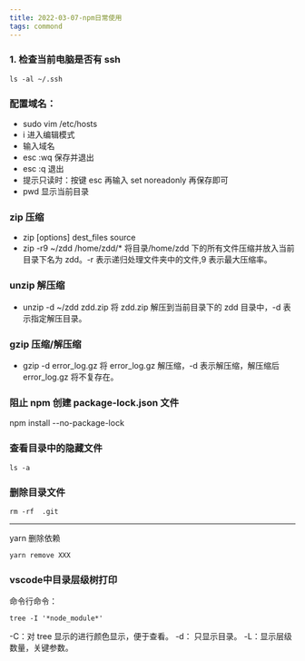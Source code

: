 ```yaml
---
title: 2022-03-07-npm日常使用
tags: commond
---
```


### 1. 检查当前电脑是否有 ssh

```
ls -al ~/.ssh
```

### 配置域名：

- sudo vim /etc/hosts
- i 进入编辑模式
- 输入域名
- esc :wq 保存并退出
- esc :q 退出
- 提示只读时：按键 esc 再输入 set noreadonly 再保存即可
- pwd 显示当前目录

### zip 压缩

- zip [options] dest_files source
- zip -r9 ~/zdd /home/zdd/\* 将目录/home/zdd 下的所有文件压缩并放入当前目录下名为 zdd。-r 表示递归处理文件夹中的文件,9 表示最大压缩率。

### unzip 解压缩

- unzip -d ~/zdd zdd.zip 将 zdd.zip 解压到当前目录下的 zdd 目录中，-d 表示指定解压目录。

### gzip 压缩/解压缩

- gzip -d error_log.gz 将 error_log.gz 解压缩，-d 表示解压缩，解压缩后 error_log.gz 将不复存在。

### 阻止 npm 创建 package-lock.json 文件

npm install --no-package-lock

### 查看目录中的隐藏文件

```
ls -a
```

### 删除目录文件

```
rm -rf  .git
```

---

yarn 删除依赖

```
yarn remove XXX
```



### vscode中目录层级树打印

命令行命令：

```
tree -I '*node_module*'

```

-C：对 tree 显示的进行颜色显示，便于查看。
-d： 只显示目录。
-L：显示层级数量，关键参数。